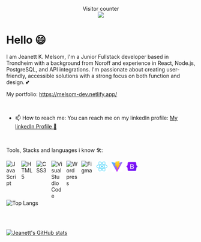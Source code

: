 <p align="center"> 
  Visitor counter<br>
  <img src="https://profile-counter.glitch.me/JeanettKM/count.svg" />
</p>



<h1>Hello 😄</h1>

I am Jeanett K. Melsom, I'm a Junior Fullstack developer based in Trondheim with a background from Noroff and experience in React, Node.js, PostgreSQL, and API integrations.
I'm passionate about creating user-friendly, accessible solutions with a strong focus on both function and design. 💕

My portfolio: https://melsom-dev.netlify.app/

<br>

- 📫 How to reach me: You can reach me on my linkedIn profile: <a href="https://www.linkedin.com/in/jeanett-melsom-927ab4123">My linkedIn Profile 💬</a>

<br>

Tools, Stacks and languages i know 🛠:

<img align="left" alt="JavaScript" width="30px" style="padding-right:10px;" src="https://cdn.jsdelivr.net/gh/devicons/devicon/icons/javascript/javascript-original.svg"/>

<img align="left" alt="HTML5" width="30px" style="padding-right:10px;" src="https://cdn.jsdelivr.net/gh/devicons/devicon/icons/html5/html5-plain-wordmark.svg"/>

<img align="left" alt="CSS3" width="30px" style="padding-right:10px;" src="https://cdn.jsdelivr.net/gh/devicons/devicon/icons/css3/css3-plain-wordmark.svg"/>

<img align="left" alt="Visual Studio Code" width="30px" style="padding-right:10px;" src="https://cdn.jsdelivr.net/gh/devicons/devicon/icons/vscode/vscode-original-wordmark.svg"/>

<img align="left" alt="Wordpress" width="30px" style="padding-right:10px;" src="https://cdn.jsdelivr.net/gh/devicons/devicon/icons/wordpress/wordpress-original.svg"/>

<img align="left" alt="Figma" width="30px" style="padding-right:10px;" src="https://cdn.jsdelivr.net/gh/devicons/devicon/icons/figma/figma-original.svg"/>

<img align="left" alt="React" width="30px" style="padding-right:10px;" src="https://raw.githubusercontent.com/devicons/devicon/6910f0503efdd315c8f9b858234310c06e04d9c0/icons/react/react-original.svg"/>

<img align="left" alt="Vite" width="30px" style="padding-right:10px;" src="https://raw.githubusercontent.com/devicons/devicon/6910f0503efdd315c8f9b858234310c06e04d9c0/icons/vitejs/vitejs-original.svg"/>

<img align="left" alt="Bootstrap" width="30px" style="padding-right:10px;" src="https://raw.githubusercontent.com/devicons/devicon/6910f0503efdd315c8f9b858234310c06e04d9c0/icons/bootstrap/bootstrap-original.svg"/>

<br>

#
<br>
<br>


![Top Langs](https://github-readme-stats.vercel.app/api/top-langs/?username=JeanettKM&layout=compact&show_icons=true&theme=radical)

<br>
<br>

[![Jeanett's GitHub stats](https://github-readme-stats.vercel.app/api?username=JeanettKM&show_icons=true&theme=radical)](https://github.com/anuraghazra/github-readme-stats)
